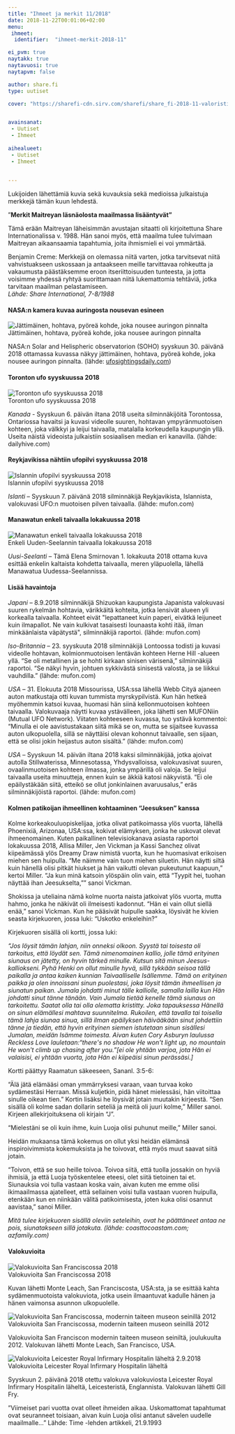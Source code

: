 ```yaml
---
title: "Ihmeet ja merkit 11/2018"
date: 2018-11-22T00:01:06+02:00
menu:
 ihmeet:
  identifier:  "ihmeet-merkit-2018-11"

ei_pvm: true
naytakk: true
naytavuosi: true
naytapvm: false

author: share.fi
type: uutiset

cover: "https://sharefi-cdn.sirv.com/sharefi/share_fi-2018-11-valoristi-san_francisco2.jpg"


avainsanat:
 - Uutiset
 - Ihmeet
 
aihealueet:
 - Uutiset
 - Ihmeet
 

---
```



<p>Lukijoiden lähettämiä kuvia sekä kuvauksia sekä medioissa julkaistuja merkkejä tämän kuun lehdestä.</p>

<div class="alustus"><p>”<strong>Merkit Maitreyan läsnäolosta maailmassa lisääntyvät”</strong></p>
<p>Tämä erään Maitreyan läheisimmän avustajan sitaatti oli kirjoitettuna Share Internationalissa v. 1988. Hän sanoi myös, että maailma tulee tulvimaan Maitreyan aikaansaamia tapahtumia, joita ihmismieli ei voi ymmärtää.</p>
<p>Benjamin Creme: Merkkejä on olemassa niitä varten, jotka tarvitsevat niitä vahvistuakseen uskossaan ja antaakseen meille tarvittavaa rohkeutta ja vakaumusta päästäksemme eroon itseriittoisuuden tunteesta, ja jotta voisimme yhdessä ryhtyä suorittamaan niitä lukemattomia tehtäviä, jotka tarvitaan maailman pelastamiseen.<br>
<em>Lähde: Share International, 7-8/1988</em></p>
</div>

<h4>NASA:n kamera kuvaa auringosta nousevan esineen</h4>
<p><img src="https://sharefi-cdn.sirv.com/sharefi/share_fi-2018-11-ufo_nasa_soho.jpg" alt="Jättimäinen, hohtava, pyöreä kohde, joka nousee auringon pinnalta" /><br />Jättimäinen, hohtava, pyöreä kohde, joka nousee auringon pinnalta</p>

<p>
    NASA:n Solar and Helispheric observatorion (SOHO) syyskuun 30. päivänä 2018
    ottamassa kuvassa näkyy jättimäinen, hohtava, pyöreä kohde, joka nousee
    auringon pinnalta. (lähde: <a href="//www.ufosightingsdaily.com/2018/10/earth-size-ufo-exiting-our-sun-on-nasa.html"  target="_blank" rel="nofollow noopener" class="external">ufosightingsdaily.com</a>)
</p>

<h4>Toronton ufo syyskuussa 2018</h4>
<p><img src="https://sharefi-cdn.sirv.com/sharefi/share_fi-2018-11-ufo_toronto.jpg" alt="Toronton ufo syyskuussa 2018" /><br />Toronton ufo syyskuussa 2018</p>
<p>
    <em>Kanada</em>
    - Syyskuun 6. päivän iltana 2018 useita silminnäkijöitä Torontossa,
    Ontariossa havaitsi ja kuvasi videolle suuren, hohtavan ympyränmuotoisen
    kohteen, joka välkkyi ja leijui taivaalla, matalalla korkeudella kaupungin
    yllä. Useita näistä videoista julkaistiin sosiaalisen median eri kanavilla.
    (lähde: dailyhive.com)
</p>

<h4>Reykjavikissa nähtiin ufopilvi syyskuussa 2018</h4>
<p><img src="https://sharefi-cdn.sirv.com/sharefi/share_fi-2018-11-ufo_pilvi-islanti.jpg" alt="Islannin ufopilvi syyskuussa 2018" /><br />Islannin ufopilvi syyskuussa 2018</p>
<p>
    <em>Islanti</em>
    – Syyskuun 7. päivänä 2018 silminnäkijä Reykjavikista, Islannista,
    valokuvasi UFO:n muotoisen pilven taivaalla. (lähde: mufon.com)
</p>



<h4>Manawatun enkeli taivaalla lokakuussa 2018</h4>
<p><img src="https://sharefi-cdn.sirv.com/sharefi/share_fi-2018-11-manawatun-enkeli.jpg" alt="Manawatun enkeli taivaalla lokakuussa 2018" /><br />Enkeli Uuden-Seelannin taivaalla lokakuussa 2018</p>
<p>
    <em>Uusi-Seelanti</em>
    – Tämä Elena Smirnovan 1. lokakuuta 2018 ottama kuva esittää enkelin
    kaltaista kohdetta taivaalla, meren yläpuolella, lähellä Manawatua
    Uudessa-Seelannissa.
</p>

<h4>Lisää havaintoja</h4>
<p>
    <em>Japani</em>
    – 8.9.2018 silminnäkijä Shizuokan kaupungista Japanista valokuvasi
    suuren rykelmän hohtavia, värikkäitä kohteita, jotka lensivät alueen yli
    korkealla taivaalla. Kohteet eivät "lepattaneet kuin paperi, eivätkä
    leijuneet kuin ilmapallot. Ne vain kulkivat tasaisesti lounaasta kohti
    itää, ilman minkäänlaista väpätystä", silminnäkijä raportoi. (lähde:
    mufon.com)
</p>

<p>
    <em>Iso-Britannia</em>
    – 23. syyskuuta 2018 silminnäkijä Lontoossa todisti ja kuvasi videolle
    hohtavan, kolmionmuotoisen lentävän kohteen Herne Hill -alueen yllä. “Se
    oli metallinen ja se hohti kirkaan sinisen värisenä,” silminnäkijä
    raportoi. “Se näkyi hyvin, johtuen sykkivästä sinisestä valosta, ja se
    liikkui vauhdilla.” (lähde: mufon.com)
</p>

<p>
    <em>USA</em>
    – 31. Elokuuta 2018 Missourissa, USA:ssa lähellä Webb Cityä ajaneen auton
    matkustaja otti kuvan tummista myrskypilvistä. Kun hän hetkeä myöhemmin
    katsoi kuvaa, huomasi hän siinä kellonmuotoisen kohteen taivaalla.
    Valokuvaaja näytti kuvaa ystävälleen, joka lähetti sen MUFONiin (Mutual UFO
    Network). Viitaten kohteeseen kuvassa, tuo ystävä kommentoi: “Minulla ei
    ole aavistustakaan siitä mikä se on, mutta se sijaitsee kuvassa auton
    ulkopuolella, sillä se näyttäisi olevan kohonnut taivaalle, sen sijaan,
    että se olisi jokin heijastus auton sisältä.” (lähde: mufon.com)
</p>

<p>
    <em>USA</em>
    – Syyskuun 14. päivän iltana 2018 kaksi silminnäkijää, jotka ajoivat
    autolla Stillwaterissa, Minnesotassa, Yhdysvalloissa, valokuvasivat suuren,
    ovaalinmuotoisen kohteen ilmassa, jonka ympärillä oli valoja. Se leijui
    taivaalla useita minuutteja, ennen kuin se äkkiä katosi näkyvistä. “Ei ole
    epäilystäkään siitä, etteikö se ollut jonkinlainen avaruusalus,” eräs
    silminnäkijöistä raportoi. (lähde: mufon.com)
</p>

<h4>Kolmen patikoijan ihmeellinen kohtaaminen “Jeesuksen” kanssa</h4>
<p>
    Kolme korkeakouluopiskelijaa, jotka olivat patikoimassa ylös vuorta,
    lähellä Phoenixiä, Arizonaa, USA:ssa, kokivat elämyksen, jonka he uskovat
    olevat ihmeenomainen. Kuten paikallinen televisiokanava asiasta raportoi
    lokakuussa 2018, Allisa Miller, Jen Vickman ja Kassi Sanchez olivat
    kiipeämässä ylös Dreamy Draw nimistä vuorta, kun he huomasivat erikoisen
    miehen sen huipulla. “Me näimme vain tuon miehen siluetin. Hän näytti siltä
    kuin hänellä olisi pitkät hiukset ja hän vaikutti olevan pukeutunut
    kaapuun,” kertoi Miller. “Ja kun minä katsoin ylöspäin olin vain, että
    “Tyypit hei, tuohan näyttää ihan Jeesukselta,”” sanoi Vickman.
</p>
<p>
    Shokissa ja uteliaina nämä kolme nuorta naista jatkoivat ylös vuorta, mutta
    hahmo, jonka he näkivät oli ilmeisesti kadonnut. “Hän ei vain ollut siellä
    enää,” sanoi Vickman. Kun he pääsivät huipulle saakka, löysivät he kivien
    seasta kirjekuoren, jossa luki: “Uskotko enkeleihin?”
</p>
<p>
    Kirjekuoren sisällä oli kortti, jossa luki:
</p>
<p>
    <em>
        “Jos löysit tämän lahjan, niin onneksi olkoon. Syystä tai toisesta oli
        tarkoitus, että löydät sen. Tämä nimenomainen kallio, jolle tämä
        erityinen siunaus on jätetty, on hyvin tärkeä minulle. Kutsun sitä
        minun Jeesus-kalliokseni. Pyhä Henki on ollut minulle hyvä, sillä
        tykkään seisoa tällä paikalla ja antaa kaiken kunnian Taivaalliselle
        Isällemme. Tämä on erityinen paikka ja olen innoissani sinun
        puolestasi, joka löysit tämän ihmeellisen ja siunatun paikan. Jumala
        johdatti minut tälle kalliolle, samalla lailla kun Hän johdatti sinut
        tänne tänään. Vain Jumala tietää kenelle tämä siunaus on tarkoitettu.
        Saatat olla tai olla olematta kristitty. Joka tapauksessa Hänellä on
        sinun elämällesi mahtava suunnitelma. Rukoilen, että tavalla tai
        toisella tämä lahja siunaa sinua, sillä ilman epäilyksen häivääkään
        sinut johdettiin tänne ja tiedän, että hyvin erityinen siemen
        istutetaan sinun sisällesi Jumalan, meidän Isämme toimesta. Aivan kuten
        Cory Asburyn laulussa Reckless Love lauletaan:“there's no shadow He
        won't light up, no mountain He won't climb up chasing after you.”[ei
        ole yhtään varjoa, jota Hän ei valaisisi, ei yhtään vuorta, jota Hän ei
        kiipeäisi sinun perässäsi.]
    </em>
</p>
<p>
    Kortti päättyy Raamatun säkeeseen, Sananl. 3:5-6:
</p>
<p>
    “Älä jätä elämääsi oman ymmärryksesi varaan, vaan turvaa koko sydämestäsi
    Herraan. Missä kuljetkin, pidä hänet mielessäsi, hän viitoittaa sinulle
    oikean tien.” Kortin lisäksi he löysivät jotain muutakin kirjeestä. “Sen
    sisällä oli kolme sadan dollarin seteliä ja meitä oli juuri kolme,” Miller
    sanoi. Kirjeen allekirjoituksena oli kirjain “J”.
</p>
<p>
    “Mielestäni se oli kuin ihme, kuin Luoja olisi puhunut meille,” Miller
    sanoi.
</p>
<p>
    Heidän mukaansa tämä kokemus on ollut yksi heidän elämänsä inspiroivimmista
    kokemuksista ja he toivovat, että myös muut saavat siitä jotain.
</p>
<p>
    “Toivon, että se suo heille toivoa. Toivoa siitä, että tuolla jossakin on
    hyviä ihmisiä, ja että Luoja työskentelee eteesi, olet siitä tietoinen tai
    et. Siunauksia voi tulla vastaan koska vain, aivan kuten me emme olisi
    ikimaailmassa ajatelleet, että sellainen voisi tulla vastaan vuoren
    huipulla, etenkään kun en niinkään välitä patikoimisesta, joten kuka olisi
    osannut aavistaa,” sanoi Miller.
</p>
<p>
    <em>
        Mitä tulee kirjekuoren sisällä oleviin seteleihin, ovat he päättäneet
        antaa ne pois, siunatakseen sillä jotakuta. (lähde: coasttocoastam.com;
        azfamily.com)
    </em>
</p>



<h4>Valokuvioita</h4>

<p><img src="https://sharefi-cdn.sirv.com/sharefi/share_fi-2018-11-valoristi-san_francisco2.jpg" alt="Valokuvioita San Franciscossa 2018" /><br />Valokuvioita San Franciscossa 2018</p>
<p>
    Kuvan lähetti Monte Leach, San Franciscosta, USA:sta, ja se esittää kahta
    sydämenmuotoista valokuviota, jotka usein ilmaantuvat kadulle hänen ja
    hänen vaimonsa asunnon ulkopuolelle.
</p>

<p><img src="https://sharefi-cdn.sirv.com/sharefi/share_fi-2018-11-valoristi-san_francisco1.jpg" alt="Valokuvioita San Franciscossa, modernin taiteen museon seinillä 2012" /><br />Valokuvioita San Franciscossa, modernin taiteen museon seinillä 2012</p>
<p>
    Valokuvioita San Franciscon modernin taiteen museon seiniltä, joulukuulta
    2012. Valokuvan lähetti Monte Leach, San Francisco, USA.
</p>

<p><img src="https://sharefi-cdn.sirv.com/sharefi/share_fi-2018-11-valoristi-leicester.jpg" alt="Valokuvioita Leicester Royal
    Infirmary Hospitalin läheltä 2.9.2018" /><br />Valokuvioita Leicester Royal
    Infirmary Hospitalin läheltä</p>
<p>
    Syyskuun 2. päivänä 2018 otettu valokuva valokuviosta Leicester Royal
    Infirmary Hospitalin läheltä, Leicesteristä, Englannista. Valokuvan lähetti
    Gill Fry.
</p>


<p class="nosto">”Viimeiset pari vuotta ovat olleet ihmeiden aikaa. Uskomattomat tapahtumat ovat seuranneet toisiaan, aivan kuin Luoja olisi antanut sävelen uudelle maailmalle…” Lähde: Time -lehden artikkeli, 21.9.1993</p>
